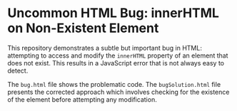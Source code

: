 # Uncommon HTML Bug: innerHTML on Non-Existent Element

This repository demonstrates a subtle but important bug in HTML: attempting to access and modify the `innerHTML` property of an element that does not exist.  This results in a JavaScript error that is not always easy to detect.

The `bug.html` file shows the problematic code. The `bugSolution.html` file presents the corrected approach which involves checking for the existence of the element before attempting any modification.